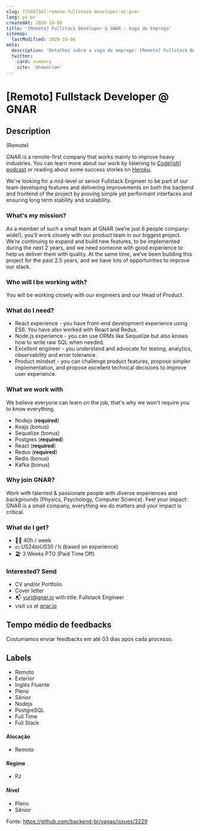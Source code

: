```yaml
---
slug: 715897347-remoto-fullstack-developer-at-gnar
lang: pt-br
createdAt: 2020-10-06
title: '[Remoto] Fullstack Developer @ GNAR - Vaga de Emprego'
sitemap:
  lastModified: 2020-10-06
meta:
  description: 'Detalhes sobre a vaga de emprego: [Remoto] Fullstack Developer @ GNAR'
  twitter:
    card: summary
    site: '@nawarian'
---
```


# [Remoto] Fullstack Developer @ GNAR

## Description

(Remote)

GNAR is a remote-first company that works mainly to improve heavy industries. You can learn more about our work by listening to [Code[ish] podcast](https://www.heroku.com/podcasts/codeish/88-monitoring-productivity-through-iot) or reading about some success stories on [Heroku](https://www.heroku.com/customers/gnar).

We're looking for a mid-level or senior Fullstack Engineer to be part of our team developing features and delivering improvements on both the backend and frontend of the project by proving simple yet performant interfaces and ensuring long term stability and scalability.

### What's my mission?
As a member of such a small team at GNAR (we’re just 6 people company-wide!), you’ll work closely with our product team in our biggest project.
We’re continuing to expand and build new features, to be implemented during the next 2 years, and we need someone with good experience to help us deliver them with quality. At the same time, we’ve been building this project for the past 2.5 years, and we have lots of opportunities to improve our stack.

### Who will I be working with?
You will be working closely with our engineers and our Head of Product.

### What do I need?
* React experience - you have front-end development experience using ES6. You have also worked with React and Redux.
* Node.js experience - you can use ORMs like Sequelize but also knows how to write raw SQL when needed.
* Excellent engineer - you understand and advocate for testing, analytics, observability and error tolerance.
* Product mindset - you can challenge product features, propose simpler implementation, and propose excellent technical decisions to improve user experience.

### What we work with

We believe everyone can learn on the job, that's why we won't require you to know everything.

* Nodejs (**required**)
* Koajs (bonus)
* Sequelize (bonus)
* Postgres (**required**)
* React (**required**)
* Redux (**required**)
* Redis (bonus)
* Kafka (bonus)

### Why join GNAR?
Work with talented & passionate people with diverse experiences and backgrounds (Physics, Psychology, Computer Science).
Feel your impact: GNAR is a small company, everything we do matters and your impact is critical.

### What do I get?
* :woman_technologist: 40h / week
* :dollar: US$24 to US$30 / h (based on experience)
* :beach_umbrella: 3 Weeks PTO (Paid Time Off)

### Interested? Send

* CV and/or Portfolio
* Cover letter
* :mailbox_with_mail: yuri@gnar.io with title: Fullstack Engineer
* visit us at [gnar.io](https://gnar.io)

## Tempo médio de feedbacks

Costumamos enviar feedbacks em até 03 dias após cada processo.

## Labels
* Remoto
* Exterior
* Inglês Fluente
* Pleno
* Sênior
* Nodejs
* PostgreSQL
* Full Time
* Full Stack

#### Alocação
- Remoto

#### Regime
- PJ

#### Nível
- Pleno
- Sênior




Fonte: https://github.com/backend-br/vagas/issues/3229